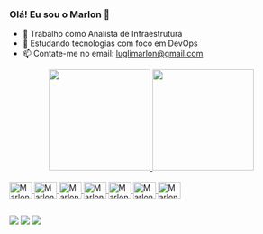 ### Olá! Eu sou o Marlon 👋

- 🔭 Trabalho como Analista de Infraestrutura 
- 🌱 Estudando tecnologias com foco em DevOps
- 📫 Contate-me no email: luglimarlon@gmail.com

<div align="center">
  <a href="https://github.com/Marlonlugli">
  <img height="180em" src="https://github-readme-stats.vercel.app/api?username=Marlonlugli&show_icons=true&theme=transparent&include_all_commits=true&count_private=true"/>
  <img height="180em" src="https://github-readme-stats.vercel.app/api/top-langs/?username=Marlonlugli&layout=compact&langs_count=7&theme=transparent"/>
</div>

  <div style="display: inline_block"><br>
  <img align="center" alt="Marlon-Ansible" height="30" width="40" src="https://cdn.jsdelivr.net/gh/devicons/devicon/icons/ansible/ansible-original.svg" />
  <img align="center" alt="Marlon-Linux"   height="30" width="40" src="https://cdn.jsdelivr.net/gh/devicons/devicon/icons/linux/linux-original.svg" />
  <img align="center" alt="Marlon-Docker"   height="30" width="40" src="https://cdn.jsdelivr.net/gh/devicons/devicon/icons/docker/docker-plain-wordmark.svg" />      
  <img align="center" alt="Marlon-Docker"   height="30" width="40" src="https://cdn.jsdelivr.net/gh/devicons/devicon/icons/vagrant/vagrant-original.svg" />
  <img align="center" alt="Marlon-Docker"   height="30" width="40" src="https://cdn.jsdelivr.net/gh/devicons/devicon/icons/nginx/nginx-original.svg" />
  <img align="center" alt="Marlon-Docker"   height="30" width="40" src="https://cdn.jsdelivr.net/gh/devicons/devicon/icons/amazonwebservices/amazonwebservices-original.svg" />
  <img align="center" alt="Marlon-Docker"   height="30" width="40" src="https://cdn.jsdelivr.net/gh/devicons/devicon/icons/debian/debian-plain-wordmark.svg" />
          
          
          
           
            
  </div>

##
  
  <div> 
  <a href="https://www.instagram.com/marlonlugli/" target="_blank"><img src="https://img.shields.io/badge/-Instagram-%23E4405F?style=for-the-badge&logo=instagram&logoColor=white" target="_blank"></a>
  <a href = "mailto:luglimarlon@gmail.com"><img src="https://img.shields.io/badge/-Gmail-%23333?style=for-the-badge&logo=gmail&logoColor=white" target="_blank"></a>
  <a href="https://www.linkedin.com/in/marlon-lugli/" target="_blank"><img src="https://img.shields.io/badge/-LinkedIn-%230077B5?style=for-the-badge&logo=linkedin&logoColor=white" target="_blank"></a> 
  
</div>
